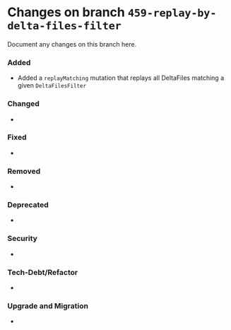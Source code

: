 # Changes on branch `459-replay-by-delta-files-filter`
Document any changes on this branch here.
### Added
- Added a `replayMatching` mutation that replays all DeltaFiles matching a given `DeltaFilesFilter`

### Changed
- 

### Fixed
- 

### Removed
- 

### Deprecated
- 

### Security
- 

### Tech-Debt/Refactor
- 

### Upgrade and Migration
- 
